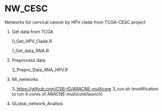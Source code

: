 # NW_CESC
Networks for cervical cancer by HPV clade from TCGA-CESC project

1. Get data from TCGA

   0_Get_HPV_Clade.R

   1_Get_data_RNA.R

2. Preprocess data 

   2_Prepro_Data_RNA_HPV.R

3. MI_networks

   3_https://github.com/CSB-IG/ARACNE-multicore
   3_run.sh (modification to run 4 cores of ARACNE-multicore/launch)

4. GLobal_network_Analisis

